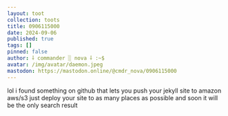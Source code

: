 ```yaml
---
layout: toot
collection: toots
title: 0906115000
date: 2024-09-06
published: true
tags: []
pinned: false
author: ⸸ commander ░ nova ⸸ :~$
avatar: /img/avatar/daemon.jpeg
mastodon: https://mastodon.online/@cmdr_nova/0906115000
---
```


lol i found something on github that lets you push your jekyll site to amazon aws/s3 just deploy your site to as many places as possible and soon it will be the only search result

